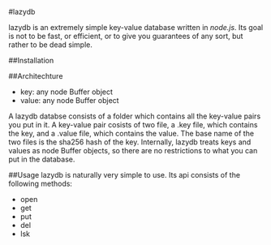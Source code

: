 #lazydb

lazydb is an extremely simple key-value database written in *node.js*. Its goal is not to be fast, or efficient, or to give you guarantees of any sort, but rather to be dead simple.

##Installation

##Architechture

+ key: any node Buffer object
+ value: any node Buffer object

A lazydb databse consists of a folder which contains all the key-value pairs you put in it. A key-value pair cosists of two file, a .key file, which contains the key, and a .value file, which contains the value. The base name of the two files is the sha256 hash of the key.
Internally, lazydb treats keys and values as node Buffer objects, so there are no restrictions to what you can put in the database.

##Usage
lazydb is naturally very simple to use. Its api consists of the following methods:

+ open
+ get
+ put
+ del
+ lsk
